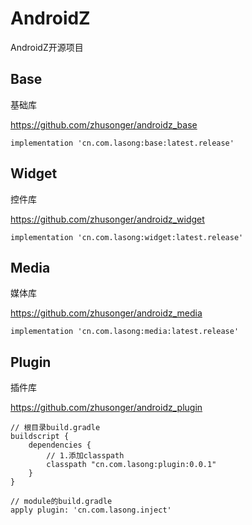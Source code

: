 # AndroidZ
AndroidZ开源项目

## Base

基础库

https://github.com/zhusonger/androidz_base

```
implementation 'cn.com.lasong:base:latest.release'
```

## Widget

控件库

https://github.com/zhusonger/androidz_widget

```
implementation 'cn.com.lasong:widget:latest.release'
```

## Media

媒体库

https://github.com/zhusonger/androidz_media

```
implementation 'cn.com.lasong:media:latest.release'
```

## Plugin

插件库

https://github.com/zhusonger/androidz_plugin


```
// 根目录build.gradle
buildscript {
    dependencies {
        // 1.添加classpath
        classpath "cn.com.lasong:plugin:0.0.1"
    }
}

// module的build.gradle
apply plugin: 'cn.com.lasong.inject'
```